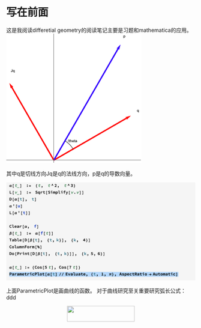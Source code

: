 # 写在前面
 这是我阅读differetial geometry的阅读笔记主要是习题和mathematica的应用。
 ![figure1-1示意图](./figure1-1.png)
 
 其中q是切线方向Jq是q的法线方向，p是q的导数向量。

![Mathematica1-2note](./note1-2.png)

上面ParametricPlot是画曲线的函数。
对于曲线研究至关重要研究弧长公式：  
ddd
<p align="center"><img src="https://rawgit.com/in	git@github.com:thuyumeng/differeriatial-geometry-learning/svgs/svgs/9b0d59d08107e1109f212972c122b33d.svg?invert_in_darkmode" align=middle width=179.74779405pt height=41.27894265pt/></p>

